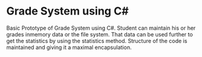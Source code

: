 # Grade System using C#

Basic Prototype of Grade System using C#. Student can maintain his or her grades inmemory data or the file system.
That data can be used further to get the statistics by using the statistics method. Structure of the code is maintained and giving it a maximal encapsulation.
